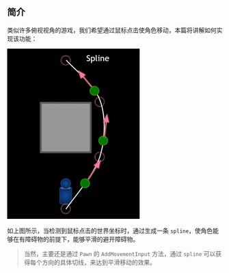 ## 简介

类似许多俯视视角的游戏，我们希望通过鼠标点击使角色移动，本篇将讲解如何实现该功能：

![1716366004106](image/1716366004106.png)

如上图所示，当检测到鼠标点击的世界坐标时，通过生成一条 `spline`，使角色能够在有障碍物的前提下，能够平滑的避开障碍物。

> 当然，主要还是通过 `Pawn` 的 `AddMovementInput` 方法，通过 `spline` 可以获得每个方向的具体切线，来达到平滑移动的效果。

